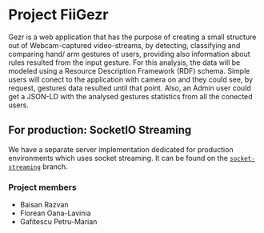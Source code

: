 # Project FiiGezr
Gezr is a web application that has the purpose of creating a small structure out of Webcam-captured video-streams,
by detecting, classifying and comparing hand/ arm gestures of users, providing also information about rules resulted
from the input gesture. For this analysis, the data will be modeled using a Resource Description Framework (RDF) schema.
Simple users will conect to the application with camera on and they could see, by request, gestures data resulted until that point.
Also, an Admin user could get a JSON-LD with the analysed gestures statistics from all the conected users.  

## For production: SocketIO Streaming
We have a separate server implementation dedicated for production environments which uses socket streaming. It can be found on the [`socket-streaming`](https://github.com/FiiGezr/Project/tree/socket-streaming) branch.

### Project members
- Baisan Razvan
- Florean Oana-Lavinia
- Gafitescu Petru-Marian

